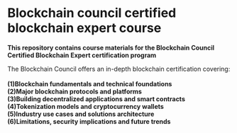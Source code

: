 # Blockchain council certified blockchain expert course

**This repository contains course materials for the Blockchain Council Certified Blockchain Expert certification program**<br>

The Blockchain Council offers an in-depth blockchain certification covering:
<br>
<br>
**(1)Blockchain fundamentals and technical foundations**<br>
**(2)Major blockchain protocols and platforms**<br>
**(3)Building decentralized applications and smart contracts**<br>
**(4)Tokenization models and cryptocurrency wallets**<br>
**(5)Industry use cases and solutions architecture**<br>
**(6)Limitations, security implications and future trends**<br>
